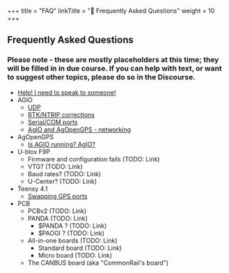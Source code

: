 +++
title = "FAQ"
linkTitle = "🤯 Frequently Asked Questions"
weight = 10
+++

## Frequently Asked Questions

### Please note - these are mostly placeholders at this time; they will be filled in in due course. If you can help with text, or want to suggest other topics, please do so in the Discourse.

- [Help! I need to speak to someone!](help-i-need-to-speak-to-someone)
- AGIO
  - [UDP](udp)
  - [RTK/NTRIP corrections](rtk-ntrip-corrections)
  - [Serial/COM ports](serial-com-ports)
  - [AgIO and AgOpenGPS - networking](../networking)
- AgOpenGPS
  - [Is AGIO running? AgIO?](is-agio-running-agio)
- U-blox F9P
  - Firmware and configuration fails (TODO: Link)
  - VTG? (TODO: Link)
  - Baud rates? (TODO: Link)
  - U-Center? (TODO: Link)
- Teensy 4.1
  - [Swapping GPS ports](swapping-gps-ports)
- PCB
  - PCBv2 (TODO: Link)
  - PANDA (TODO: Link)
    - $PANDA ? (TODO: Link)
    - $PAOGI ? (TODO: Link)
  - All-in-one boards (TODO: Link)
    - Standard board (TODO: Link)
    - Micro board (TODO: Link)
  - The CANBUS board (aka "CommonRail's board")
